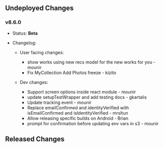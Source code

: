## Undeployed Changes

### v8.6.0

- Status: **Beta**
- Changelog:

  - User facing changes:

    - show works using new recs model for the new works for you - mounir
    - Fix MyCollection Add Photos freeze - kizito

  - Dev changes:
    - Support screen options inside react module - mounir
    - update setupTestWrapper and add testing docs - gkartalis
    - Update tracking event - mounir
    - Replace emailConfirmed and identityVerified with isEmailConfirmed and isIdentityVerified - mrsltun
    - Allow releasing specific builds on Android - Brian
    - prompt for confirmation before updating env vars in s3 - mounir

<!-- DO NOT CHANGE -->

## Released Changes
